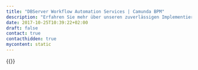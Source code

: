 ```yaml
---
title: "DBServer Workflow Automation Services | Camunda BPM"
description: "Erfahren Sie mehr über unseren zuverlässigen Implementierungspartner DBServer. Camunda ist der Marktführer für Workflow-Automatisierung und Geschäftsprozessmanagement. Holen Sie sich heute Ihre 30-Tage-Testversion."
date: 2017-10-25T10:39:22+02:00
draft: false
contact: true
contacthidden: true
mycontent: static
---
```

{{<partner-single
company="DBServer"
type="si"
website="http://www.dbserver.com.br"
countrycode="BR"
city="São Paulo "
description="<p>Flexible, Organized and Creative Software Development Process</p><p>DBServer&rsquo;s Software Factory aims to create quality software in line with client&rsquo;s needs, using the most appropriate technology for each project.&nbsp;<br />Through agile methodologies, with CMMI L2 and MPS.BR E, DBServer develops robust, scalable, adaptable and quality products. Focused on meeting client&rsquo;s business needs, our software supports project&rsquo;s governance, controlling deadlines, costs and service agreement levels.</p><p>DBServer personalizes the process of delivering to client needs, considering:</p><p>&bull; &nbsp;Subcontracting Models<br />&bull; &nbsp;Profiles and Roles<br />&bull; &nbsp;Service Level Agreements<br />&bull; &nbsp;Software Develop Life Cycle<br />&bull; &nbsp;Integrated Qualification and Certification Process<br />&bull; &nbsp;Change Requests Management<br />&bull; &nbsp;On-Going Support and Service Orders<br />&bull; &nbsp;Governance<br />&bull; &nbsp;Account Delivery Process</p><p>Software Process Improvement</p><p>Software Process Improvement, or SPI, has been the focus of several software industry initiatives focused on improving productivity and quality, as well as lowering costs of organizations that depend on systems development. DBServer offers a set of solutions and products based on implementing a development infrastructure capable of supporting company&rsquo;s software projects in a controlled way and with certain levels of maturity.</p><p>DBServer also offers Consultancy Services, Mentoring and Training in:</p><p>&bull; &nbsp;Project management<br />&bull; &nbsp;Agile Coach<br />&bull; &nbsp;Automated software processes and testing<br />&bull; &nbsp;Software Engineering methods and techniques<br />&bull; &nbsp;Product design and inception<br />&bull; &nbsp;Requirements management<br />&bull; &nbsp;Software estimates<br />&bull; &nbsp;Configuration management</p><p><br />Flexible, Agile and Proactive software Testing Services.</p><p>The DBServer TestCenter is an operational unit specialized in quality control and software testing, with facilities and certified team for software quality assurance, acting outside projects in order to ensure quality approval for clients&rsquo; systems.<br />With more than 18 years&rsquo; experience in specific software testing projects, the TestCenter provides technical support and specialized work processes to attend major accounts, such as Banrisul, Cia de Petr&oacute;leo Ipiranga, Lojas Renner, Paquet&aacute;, Randon Cons&oacute;rcios, Sicredi and Visanet. Our clients portfolio also includes important international companies like Dell, HP and Sonae/Tlantic, for which DBServer provides software qualification services for their units abroad.</p><p>Our services include complete system testing lifecycle, considering:</p><p>&bull; &nbsp;Facilities and structure for remote software qualification<br />&bull; &nbsp;Planning, defining and executing tests<br />&bull; &nbsp;Automated tests<br />&bull; &nbsp;Load and performance assessment for integrated systems<br />&bull; &nbsp;Consultancy and training in software qualification methods<br />&bull; &nbsp;Code review<br />&bull; &nbsp;Customizing tools for white and black-box testing<br />&bull; &nbsp;Systems certification</p>"
siregion="na"
level="basic"
logo="//images.ctfassets.net/vpidbgnakfvf/2Mk19C5up2YsmUUK6Y2wU/4c9745d6e5a6d18cbb94c1ef820ecae7/DBServer.png">}}